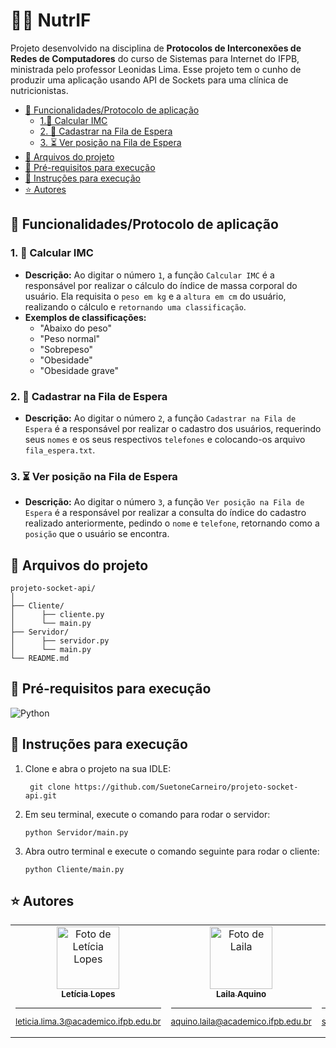 # 🍎📅 NutrIF 
Projeto desenvolvido na disciplina de <strong>Protocolos de Interconexões de Redes de Computadores</strong> do curso de Sistemas para Internet do IFPB, ministrada pelo professor Leonidas Lima. Esse projeto tem o cunho de produzir uma aplicação usando API de Sockets para uma clínica de nutricionistas.


* [🔧 Funcionalidades/Protocolo de aplicação](#-funcionalidadesprotocolo-de-aplicação)
    * [1.📱 Calcular IMC ](#1--calcular-imc)
    * [2. 👥 Cadastrar na Fila de Espera](#2--cadastrar-na-fila-de-espera)
    * [3. ⏳ Ver posição na Fila de Espera](#3--ver-posição-na-fila-de-espera)
* [📂 Arquivos do projeto](#-arquivos-do-projeto)
* [🐍 Pré-requisitos para execução](#-pré-requisitos-para-execução)
* [📖 Instruções para execução](#-instruções-para-execução)
* [⭐ Autores](#-autores)

## 🔧 Funcionalidades/Protocolo de aplicação

### 1. 📱 Calcular IMC
   - **Descrição:** Ao digitar o número `1`, a função `Calcular IMC` é a responsável por realizar o cálculo do índice de massa corporal do usuário. Ela requisita o `peso em kg` e a `altura em cm` do usuário, realizando o cálculo e `retornando uma classificação`.
   - **Exemplos de classificações:**
     - "Abaixo do peso"
     - "Peso normal"
     - "Sobrepeso"
     - "Obesidade"
     - "Obesidade grave"

### 2. 👥 Cadastrar na Fila de Espera
   - **Descrição:** Ao digitar o número `2`, a função `Cadastrar na Fila de Espera` é a responsável por realizar o cadastro dos usuários, requerindo seus `nomes` e os seus respectivos `telefones` e colocando-os arquivo `fila_espera.txt`.
   
### 3. ⏳ Ver posição na Fila de Espera
   - **Descrição:** Ao digitar o número `3`, a função `Ver posição na Fila de Espera` é a responsável por realizar a consulta do índice do cadastro realizado anteriormente, pedindo o `nome` e `telefone`, retornando como a `posição` que o usuário se encontra.

## 📂 Arquivos do projeto
```
projeto-socket-api/
│
├── Cliente/
│      ├── cliente.py
│      └── main.py
├── Servidor/
│      ├── servidor.py
│      └── main.py
└── README.md

```

## 🐍 Pré-requisitos para execução
![Python](https://img.shields.io/badge/python-3670A0?style=for-the-badge&logo=python&logoColor=ffdd54)


## 📖 Instruções para execução
1. Clone e abra o projeto na sua IDLE:
    ```
     git clone https://github.com/SuetoneCarneiro/projeto-socket-api.git
    ```
2. Em seu terminal, execute o comando para rodar o servidor:
    ```
    python Servidor/main.py
    ```
3. Abra outro terminal e execute o comando seguinte para rodar o cliente:
    ```
    python Cliente/main.py
    ```

## ⭐ Autores
<table>
  <tr>
   <td align="center">
      <a href="https://github.com/leticiazlopes" title="gitHub">
        <img src="https://avatars.githubusercontent.com/u/129249488?v=4" width="100px;" alt="Foto de Letícia Lopes"/><br>
        <sub>
          <b>Letícia Lopes</b>
          <hr>
          <p>leticia.lima.3@academico.ifpb.edu.br</p>
        </sub>
      </a>
    </td>
    <td align="center">
      <a href="https://github.com/lailaaquino" title="gitHub">
        <img src="https://avatars.githubusercontent.com/u/140646861?v=4" width="100px;" alt="Foto de Laila"/><br>
        <sub>
          <b>Laila Aquino</b>
          <hr>
          <p>aquino.laila@academico.ifpb.edu.br</p>
        </sub>
      </a>
    </td>
    <td align="center">
      <a href="https://github.com/suetonecarneiro" title="gitHub">
        <img src="https://avatars.githubusercontent.com/u/148480989?v=4" width="100px;" alt="Foto de Suetone"/><br>
        <sub>
          <b>Suetone Carneiro</b>
          <hr>
          <p>suetone.neto@academico.ifpb.edu.br</p>
        </sub>
      </a>
    </td>
  </tr>
</table>

